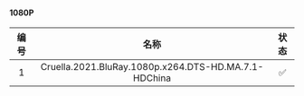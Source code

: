 #### 1080P


|编号|名称|状态|
|:----:|:----:  | :----:  |
|1|Cruella.2021.BluRay.1080p.x264.DTS-HD.MA.7.1-HDChina|:white_check_mark:|
